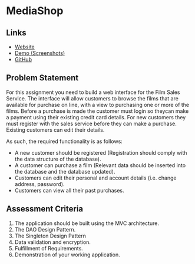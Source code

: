 # MediaShop

## Links

- [Website](https://selene.hud.ac.uk/u1762930/MediaShop/view/index.php)
- [Demo (Screenshots)](https://selene.hud.ac.uk/u1762930/MediaShop/view/demo.php)
- [GitHub](https://github.com/AcesOfGlory/MediaShop)

## Problem Statement

For this assignment you need to build a web interface for the Film Sales Service. The interface will allow customers to browse the films that are available for purchase on line, with a view to purchasing one or more of the films. Before a purchase is made the customer must login so theycan make a payment using their existing credit card details. For new customers they must register with the sales service before they can make a purchase. 
Existing customers can edit their details.

As such, the required functionality is as follows:
- A new customer should be registered (Registration should comply with the data structure of the database).
- A customer can purchase a film (Relevant data should be inserted into the database and the database updated).
- Customers can edit their personal and account details (i.e. change address, password).
- Customers can view all their past purchases.

## Assessment Criteria

1. The application should be built using the MVC architecture.
2. The DAO Design Pattern.
3. The Singleton Design Pattern 
4. Data validation and encryption.
5. Fulfillment of Requirements.
6. Demonstration of your working application.
